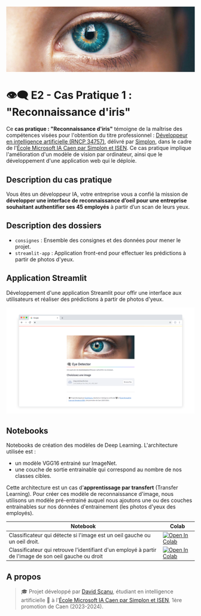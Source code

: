 <img src="streamlit-app/src/images/cover-02.jpg"></img>

# 👁️‍🗨️ E2 - Cas Pratique 1 : "Reconnaissance d'iris"

Ce **cas pratique : "Reconnaissance d'iris"** témoigne de la maîtrise des compétences visées pour l'obtention du titre professionnel : [Développeur en intelligence artificielle (RNCP 34757)](https://www.francecompetences.fr/recherche/rncp/34757/), délivré par [Simplon](https://simplon.co/), dans le cadre de l'[École Microsoft IA Caen par Simplon et ISEN](https://isen-caen.fr/ecole-ia-microsoft-by-simplon-et-isen-ouest/). Ce cas pratique implique l'amélioration d'un modèle de vision par ordinateur, ainsi que le développement d'une application web qui le déploie.

## Description du cas pratique

Vous êtes un développeur IA, votre entreprise vous a confié la mission de **développer une interface de reconnaissance d’oeil pour une entreprise souhaitant authentifier ses 45 employés** à partir d’un scan de leurs yeux.

## Description des dossiers

- `consignes` : Ensemble des consignes et des données pour mener le projet.
- `streamlit-app` : Application front-end pour effectuer les prédictions à partir de photos d'yeux.

## Application Streamlit

Développement d'une application Streamlit pour offir une interface aux utilisateurs et réaliser des prédictions à partir de photos d'yeux.

<img src="images/mockup-streamlit-app.png" alt="Streamlit App">

## Notebooks

Notebooks de création des modèles de Deep Learning. L'architecture utilisée est :
- un modèle VGG16 entrainé sur ImageNet. 
- une couche de sortie entrainable qui correspond au nombre de nos classes cibles.

Cette architecture est un cas d'**apprentissage par transfert** (Transfer Learning). Pour créer ces modèle de reconnaissance d'image, nous utilisons un modèle pré-entrainé auquel nous ajoutons une ou des couches entrainables sur nos données d'entrainement (les photos d'yeux des employés).

| Notebook | Colab |
| --- | --- |
| Classificateur qui détecte si l'image est un oeil gauche ou un oeil droit. | [![Open In Colab](https://colab.research.google.com/assets/colab-badge.svg)](https://colab.research.google.com/drive/1mGeS6s608tzzBAyIzgediilZJLlF9op9?usp=sharing) |
| Classificateur qui retrouve l'identifiant d'un employé à partir de l'image de son oeil gauche ou droit | [![Open In Colab](https://colab.research.google.com/assets/colab-badge.svg)](https://colab.research.google.com/drive/11rHCtLBCq2ctJ6eLQ8GvShW0nJHu5Acu?usp=sharing) |

## A propos 

> 🎓 Projet développé par [David Scanu](https://www.linkedin.com/in/davidscanu14/), étudiant en intelligence artificielle 🤖 à l'[École Microsoft IA Caen par Simplon et ISEN](https://isen-caen.fr/ecole-ia-microsoft-by-simplon-et-isen-ouest/), 1ère promotion de Caen (2023-2024).